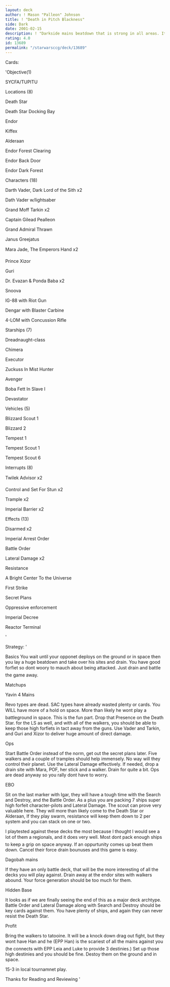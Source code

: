```yaml
---
layout: deck
author: ! Mason "Palleon" Johnson
title: ! "Death in Pitch Blackness"
side: Dark
date: 2001-02-15
description: ! "Darkside mains beatdown that is strong in all areas. It’s Old School with a New Age twist."
rating: 4.0
id: 13689
permalink: "/starwarsccg/deck/13689"
---
```

Cards: 

'Objective(1)


SYCFA/TUPITU


Locations (8)

Death Star

Death Star Docking Bay

Endor

Kiffex

Alderaan

Endor Forest Clearing 

Endor Back Door

Endor Dark Forest



Characters (18)

Darth Vader, Dark Lord of the Sith x2

Dath Vader w/lightsaber

Grand Moff Tarkin x2

Captain Gilead Pealleon 

Grand Admiral Thrawn

Janus Greejatus 

Mara Jade, The Emperors Hand x2

Prince Xizor

Guri

Dr. Evazan & Ponda Baba x2

Snoova

IG-88 with Riot Gun

Dengar with Blaster Carbine

4-LOM with Concussion Rifle


Starships (7)

Dreadnaught-class 

Chimera

Executor

Zuckuss In Mist Hunter

Avenger

Boba Fett In Slave I

Devastator


Vehicles (5)

Blizzard Scout 1

Blizzard 2

Tempest 1

Tempest Scout 1

Tempest Scout 6


Interrupts (8)


Twilek Advisor x2

Control and Set For Stun x2

Trample x2

Imperial Barrier x2


Effects (13)


Disarmed x2 

Imperial Arrest Order

Battle Order

Lateral Damage x2

Resistance

A Bright Center To the Universe

First Strike

Secret Plans

Oppressive enforcement

Imperial Decree

Reactor Terminal

'

Strategy: '

Basics You wait until your opponet deploys on the ground or in space then you lay a huge beatdown and take over his sites and drain. You have good forfiet so dont woory to mauch about being attacked. Just drain and battle the game away. 


Matchups 


Yavin 4 Mains 

Revo types are dead. SAC types have already wasted plenty or cards. You WILL have more of a hold on space. More than likely he wont play a battleground in space. This is the fun part. Drop that Presence on the Death Star. for the LS as well, and with all of the walkers, you should be able to keep those high forfiets in tact away from the guns. Use Vader and Tarkin, and Guri and Xizor to deliver huge amount of direct damage. 


Ops 

Start Battle Order instead of the norm, get out the secret plans later. Five walkers and a couple of tramples should help immensely. No way will they control their planet. Use the Lateral Damage effectively. If needed, drop a drain site with Mara, POF, her stick and a walker. Drain for quite a bit. Ops are dead anyway so you rally dont have to worry. 


EBO 

Sit on the last marker with Igar, they will have a tough time with the Search and Destroy, and the Battle Order. As a plus you are packing 7 ships super high forfeit character-pilots and Lateral Damage. The scout can prove very valuable here. They will more than likely come to the Death Star or Alderaan, If they play swarm, resistance will keep them down to 2 per system and you can stack on one or two. 

I playtested against these decks the most because I thought I would see a lot of them a regionals, and it does very well. Most dont pack enough ships to keep a grip on space anyway. If an oppurtunity comes up beat them down. Cancel their force drain bounuses and this game is easy. 


Dagobah mains 

If they have an only battle deck, that will be the more interesting of all the decks you will play against. Drain away at the endor sites with walkers abound. Your force generation should be too much for them. 


Hidden Base 

It looks as if we are finally seeing the end of this as a major deck archtype. Battle Order and Lateral Damage along with Search and Destroy should be key cards against them. You have plenty of ships, and again they can never resist the Death Star. 


Profit 

Bring the walkers to tatooine. It will be a knock down drag out fight, but they wont have Han and he (EPP Han) is the scariest of all the mains against you (he connects with EPP Leia and Luke to provide 3 destinies.) Set up those high destinies and you should be fine. Destoy them on the ground and in space. 


15-3 in local tournamnet play. 


Thanks for Reading and Reviewing   '
